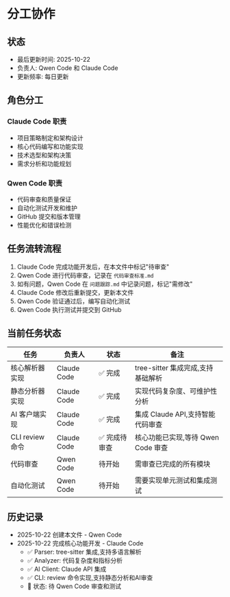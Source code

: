 # 分工协作

## 状态
- 最后更新时间: 2025-10-22
- 负责人: Qwen Code 和 Claude Code
- 更新频率: 每日更新

## 角色分工

### Claude Code 职责
- 项目策略制定和架构设计
- 核心代码编写和功能实现
- 技术选型和架构决策
- 需求分析和功能规划

### Qwen Code 职责
- 代码审查和质量保证
- 自动化测试开发和维护
- GitHub 提交和版本管理
- 性能优化和错误检测

## 任务流转流程
1. Claude Code 完成功能开发后，在本文件中标记"待审查"
2. Qwen Code 进行代码审查，记录在 `代码审查标准.md`
3. 如有问题，Qwen Code 在 `问题跟踪.md` 中记录问题，标记"需修改"
4. Claude Code 修改后重新提交，更新本文件
5. Qwen Code 验证通过后，编写自动化测试
6. Qwen Code 执行测试并提交到 GitHub

## 当前任务状态
| 任务 | 负责人 | 状态 | 备注 |
|------|--------|------|------|
| 核心解析器实现 | Claude Code | ✅ 完成 | tree-sitter 集成完成,支持基础解析 |
| 静态分析器实现 | Claude Code | ✅ 完成 | 实现代码复杂度、可维护性分析 |
| AI 客户端实现 | Claude Code | ✅ 完成 | 集成 Claude API,支持智能代码审查 |
| CLI review 命令 | Claude Code | ✅ 完成待审查 | 核心功能已实现,等待 Qwen Code 审查 |
| 代码审查 | Qwen Code | 待开始 | 需审查已完成的所有模块 |
| 自动化测试 | Qwen Code | 待开始 | 需要实现单元测试和集成测试 |

## 历史记录
- 2025-10-22 创建本文件 - Qwen Code
- 2025-10-22 完成核心功能开发 - Claude Code
  - ✅ Parser: tree-sitter 集成,支持多语言解析
  - ✅ Analyzer: 代码复杂度和指标分析
  - ✅ AI Client: Claude API 集成
  - ✅ CLI: review 命令实现,支持静态分析和AI审查
  - 🔄 状态: 待 Qwen Code 审查和测试